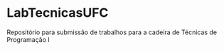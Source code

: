 # LabTecnicasUFC
Repositório para submissão de trabalhos para a cadeira de Técnicas de Programação I
